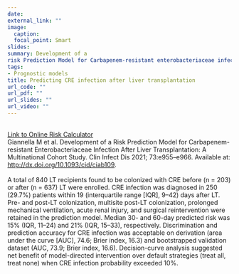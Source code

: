 ```yaml
---
date: 
external_link: ""
image: 
  caption: 
  focal_point: Smart
slides: 
summary: Development of a 
risk Prediction Model for Carbapenem-resistant enterobacteriaceae infection after liver transplantation: A multinational cohort atudy
tags:
- Prognostic models
title: Predicting CRE infection after liver transplantation
url_code: ""
url_pdf: ""
url_slides: ""
url_video: ""
---
```

 <br>[Link to Online Risk Calculator](https://idbologna.shinyapps.io/CREPostOLTPredictionModel/) <br>
Giannella M et al. Development of a Risk Prediction Model for Carbapenem-resistant Enterobacteriaceae Infection After Liver Transplantation: A Multinational Cohort Study. Clin Infect Dis 2021; 73:e955–e966. Available at: http://dx.doi.org/10.1093/cid/ciab109. <br>
<br> A total of 840 LT recipients found to be colonized with CRE before (n = 203) or after (n = 637) LT were enrolled. CRE infection was diagnosed in 250 (29.7%) patients within 19 (interquartile range [IQR], 9–42) days after LT. Pre- and post-LT colonization, multisite post-LT colonization, prolonged mechanical ventilation, acute renal injury, and surgical reintervention were retained in the prediction model. Median 30- and 60-day predicted risk was 15% (IQR, 11–24) and 21% (IQR, 15–33), respectively. Discrimination and prediction accuracy for CRE infection was acceptable on derivation (area under the curve [AUC], 74.6; Brier index, 16.3) and bootstrapped validation dataset (AUC, 73.9; Brier index, 16.6). Decision-curve analysis suggested net benefit of model-directed intervention over default strategies (treat all, treat none) when CRE infection probability exceeded 10%.